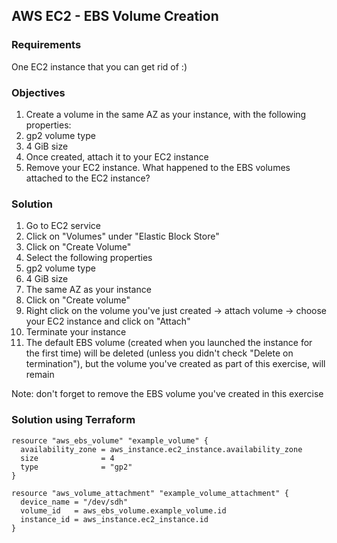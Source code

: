 ## AWS EC2 - EBS Volume Creation

### Requirements

One EC2 instance that you can get rid of :)

### Objectives

1. Create a volume in the same AZ as your instance, with the following properties:
  1. gp2 volume type
  2. 4 GiB size
2. Once created, attach it to your EC2 instance
3. Remove your EC2 instance. What happened to the EBS volumes attached to the EC2 instance?

### Solution

1. Go to EC2 service
2. Click on "Volumes" under "Elastic Block Store"
3. Click on "Create Volume"
4. Select the following properties 
  1. gp2 volume type
  2. 4 GiB size
  3. The same AZ as your instance
5. Click on "Create volume"
6. Right click on the volume you've just created -> attach volume -> choose your EC2 instance and click on "Attach"
7. Terminate your instance
8. The default EBS volume (created when you launched the instance for the first time) will be deleted (unless you didn't check "Delete on termination"), but the volume you've created as part of this exercise, will remain

Note: don't forget to remove the EBS volume you've created in this exercise

### Solution using Terraform
```
resource "aws_ebs_volume" "example_volume" {
  availability_zone = aws_instance.ec2_instance.availability_zone
  size              = 4
  type              = "gp2"
}

resource "aws_volume_attachment" "example_volume_attachment" {
  device_name = "/dev/sdh"
  volume_id   = aws_ebs_volume.example_volume.id
  instance_id = aws_instance.ec2_instance.id
}
```

